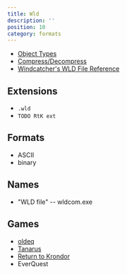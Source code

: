 ```yaml
---
title: Wld
description: ''
position: 10
category: formats
---
```


- [Object Types](/object-types/overview)
- [Compress/Decompress](/files/wldcom)
- [Windcatcher's WLD File Reference](https://eqemu.gitbook.io/server/categories/zones/customizing-zones/wld-file-reference)

## Extensions

  - `.wld`
  - `TODO RtK ext`

## Formats

  - ASCII
  - binary

## Names

- "WLD file" -- wldcom.exe

## Games

  - [oldeq](/oldeq/background)
  - [Tanarus](/tanarus/background)
  - [Return to Krondor](/tanarus/background)
  - EverQuest
